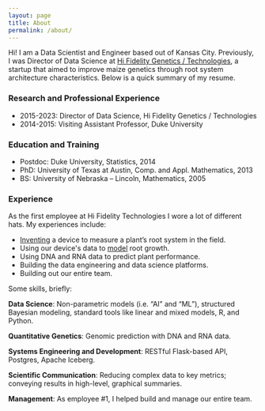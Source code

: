 ```yaml
---
layout: page
title: About
permalink: /about/
---
```



Hi!  I am a Data Scientist and Engineer based out of Kansas City.
Previously, I was Director of Data Science at [Hi Fidelity Genetics /
Technologies](https://www.hifidelitytechnologies.com/), a startup that
aimed to improve maize genetics through root system architecture
characteristics.  Below is a quick summary of my resume.


### Research and Professional Experience

- 2015-2023: Director of Data Science, Hi Fidelity Genetics /
  Technologies
- 2014-2015: Visiting Assistant Professor, Duke University


### Education and Training

- Postdoc: Duke University, Statistics, 2014
- PhD: University of Texas at Austin, Comp. and Appl. Mathematics, 2013
- BS: University of Nebraska – Lincoln, Mathematics, 2005
		
### Experience
		
As the first employee at Hi Fidelity Technologies I wore a lot of
different hats.  My experiences include:
		
- [Inventing](https://patents.google.com/patent/US11293910B2/) a
  device to measure a plant’s root system in the field.
- Using our device's data to [model](../2023/07/26/rootmodel.html)
  root growth.
- Using DNA and RNA data to predict plant performance.
- Building the data engineering and data science platforms.
- Building out our entire team.
		
		
Some skills, briefly:
		
**Data Science**: Non-parametric models (i.e. “AI” and “ML”), structured
Bayesian modeling, standard tools like linear and mixed models, R, and
Python.
		
**Quantitative Genetics**: Genomic prediction with DNA and RNA data.
		
**Systems Engineering and Development**: RESTful Flask-based API,
Postgres, Apache Iceberg.
		
**Scientific Communication**: Reducing complex data to key metrics;
conveying results in high-level, graphical summaries.
		
**Management**: As employee #1, I helped build and manage our entire team.
		
